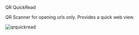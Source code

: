 QR QuickRead

QR Scanner for opening urls only. Provides a quick web view.


![qrquickread](https://user-images.githubusercontent.com/39069772/115752455-1b9afb00-a368-11eb-9076-11adeb52a787.jpg)
